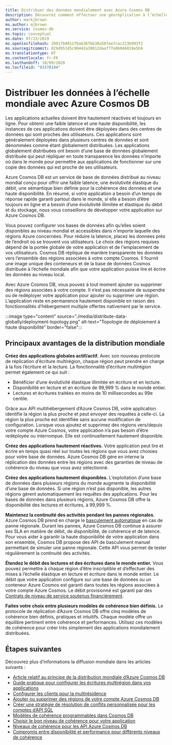 ```yaml
---
title: Distribuer des données mondialement avec Azure Cosmos DB
description: Découvrez comment effectuer une géoréplication à l’échelle de la planète, des écritures multirégions, un basculement et une récupération des données à l’aide de bases de données mondiales dans Azure Cosmos DB, qui est un service de base de données multimodèle distribué mondialement.
author: markjbrown
ms.author: mjbrown
ms.service: cosmos-db
ms.topic: conceptual
ms.date: 07/23/2019
ms.openlocfilehash: 29917b0911fbab36fbb30a587ee7cac223b993f2
ms.sourcegitcommit: 829d951d5c90442a38012daaf77e86046018e5b9
ms.translationtype: HT
ms.contentlocale: fr-FR
ms.lasthandoff: 10/09/2020
ms.locfileid: "91570194"
---
```

# <a name="distribute-your-data-globally-with-azure-cosmos-db"></a>Distribuer les données à l’échelle mondiale avec Azure Cosmos DB

Les applications actuelles doivent être hautement réactives et toujours en ligne. Pour obtenir une faible latence et une haute disponibilité, les instances de ces applications doivent être déployées dans des centres de données qui sont proches des utilisateurs. Ces applications sont généralement déployées dans plusieurs centres de données et sont dénommées comme étant globalement distribuées. Les applications globalement distribuées ont besoin d’une base de données globalement distribuée qui peut répliquer en toute transparence les données n’importe où dans le monde pour permettre aux applications de fonctionner sur une copie des données qui est proche de ses utilisateurs. 

Azure Cosmos DB est un service de base de données distribué au niveau mondial conçu pour offrir une faible latence, une évolutivité élastique du débit, une sémantique bien définie pour la cohérence des données et une haute disponibilité. En résumé, si votre application a besoin d’un temps de réponse rapide garanti partout dans le monde, si elle a besoin d’être toujours en ligne et a besoin d’une évolutivité illimitée et élastique du débit et du stockage, nous vous conseillons de développer votre application sur Azure Cosmos DB.

Vous pouvez configurer vos bases de données afin qu’elles soient disponibles au niveau mondial et accessibles dans n’importe laquelle des régions Azure concernées. Pour réduire la latence, placez les données près de l’endroit où se trouvent vos utilisateurs. Le choix des régions requises dépend de la portée globale de votre application et de l'emplacement de vos utilisateurs. Cosmos DB réplique de manière transparente les données vers l’ensemble des régions associées à votre compte Cosmos. Il fournit une image unique des conteneurs et de la base de données Cosmos distribuée à l’échelle mondiale afin que votre application puisse lire et écrire les données au niveau local. 

Avec Azure Cosmos DB, vous pouvez à tout moment ajouter ou supprimer des régions associées à votre compte. Il n’est pas nécessaire de suspendre ou de redéployer votre application pour ajouter ou supprimer une région. L’application reste en permanence hautement disponible en raison des fonctionnalités d’hébergement multiple offertes nativement par le service.

:::image type="content" source="./media/distribute-data-globally/deployment-topology.png" alt-text="Topologie de déploiement à haute disponibilité" border="false":::

## <a name="key-benefits-of-global-distribution"></a>Principaux avantages de la distribution mondiale

**Créez des applications globales actif/actif.** Avec son nouveau protocole de réplication d’écriture multirégion, chaque région peut prendre en charge à la fois l’écriture et la lecture. La fonctionnalité d’écriture multirégion permet également ce qui suit :

- Bénéficier d’une évolutivité élastique illimitée en écriture et en lecture. 
- Disponibilité en lecture et en écriture de 99,999 % dans le monde entier.
- Lectures et écritures traitées en moins de 10 millisecondes au 99e centile.

Grâce aux API multihébergement d’Azure Cosmos DB, votre application identifie la région la plus proche et peut envoyer des requêtes à celle-ci. La région la plus proche est identifiée sans aucune modification de configuration. Lorsque vous ajoutez et supprimez des régions vers/depuis votre compte Azure Cosmos, votre application n’a pas besoin d’être redéployée ou interrompue. Elle est continuellement hautement disponible.

**Créez des applications hautement réactives.** Votre application peut lire et écrire en temps quasi réel sur toutes les régions que vous avez choisies pour votre base de données. Azure Cosmos DB gère en interne la réplication des données entre les régions avec des garanties de niveau de cohérence du niveau que vous avez sélectionné.

**Créez des applications hautement disponibles.** L’exploitation d’une base de données dans plusieurs régions du monde augmente la disponibilité d’une base de données. Si une région n’est pas disponible, les autres régions gèrent automatiquement les requêtes des applications. Pour les bases de données dans plusieurs régions, Azure Cosmos DB offre la disponibilité des lectures et écritures, à 99,999 %.

**Maintenez la continuité des activités pendant les pannes régionales.** Azure Cosmos DB prend en charge le [basculement automatique](how-to-manage-database-account.md#automatic-failover) en cas de panne régionale. Durant les pannes, Azure Cosmos DB continue à assurer ses SLA en matière de débit, de disponibilité, de cohérence et de latence. Pour vous aider à garantir la haute disponibilité de votre application dans son ensemble, Cosmos DB propose des API de basculement manuel permettant de simuler une panne régionale. Cette API vous permet de tester régulièrement la continuité des activités.

**Étendez le débit des lectures et des écritures dans le monde entier.** Vous pouvez permettre à chaque région d’être inscriptible et d’effectuer des mises à l’échelle élastique en lecture et écriture dans le monde entier. Le débit que votre application configure sur une base de données ou un conteneur Azure Cosmos est garanti dans toutes les régions associées à votre compte Azure Cosmos. Le débit provisionné est garanti par des [Contrats de niveau de service soutenus financièrement](https://azure.microsoft.com/support/legal/sla/cosmos-db/v1_3/).

**Faites votre choix entre plusieurs modèles de cohérence bien définis.** Le protocole de réplication d’Azure Cosmos DB offre cinq modèles de cohérence bien définis, pratiques et intuitifs. Chaque modèle offre un équilibre pertinent entre cohérence et performances. Utilisez ces modèles de cohérence pour créer très simplement des applications mondialement distribuées.

## <a name="next-steps"></a><a id="Next Steps"></a>Étapes suivantes

Découvrez plus d’informations la diffusion mondiale dans les articles suivants :

* [Article relatif au principe de la distribution mondiale d’Azure Cosmos DB](global-dist-under-the-hood.md)
* [Guide pratique pour configurer les écritures multirégion dans vos applications](how-to-multi-master.md)
* [Configurer les clients pour la multirésidence](how-to-manage-database-account.md#configure-multiple-write-regions)
* [Ajouter ou supprimer des régions de votre compte Azure Cosmos DB](how-to-manage-database-account.md#addremove-regions-from-your-database-account)
* [Créer une stratégie de résolution de conflits personnalisée pour les comptes d’API SQL](how-to-manage-conflicts.md#create-a-custom-conflict-resolution-policy)
* [Modèles de cohérence programmables dans Cosmos DB](consistency-levels.md)
* [Choisir le bon niveau de cohérence pour votre application](consistency-levels-choosing.md)
* [Niveaux de cohérence pour les API Azure Cosmos DB](consistency-levels-across-apis.md)
* [Compromis entre disponibilité et performance pour différents niveaux de cohérence](consistency-levels-tradeoffs.md)

